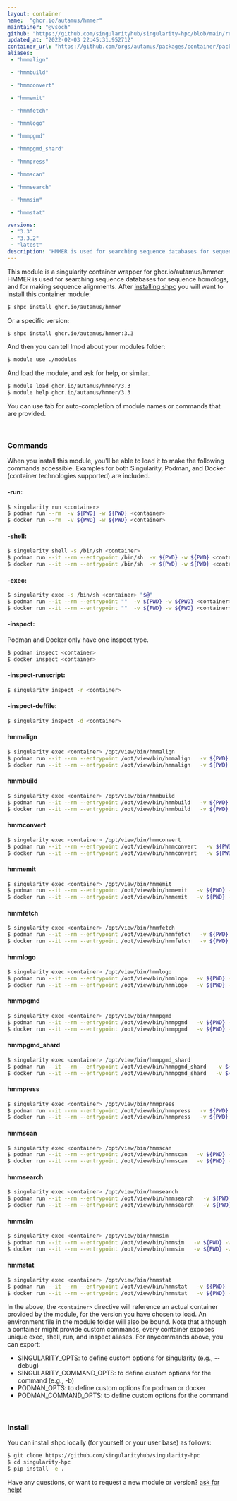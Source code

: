 ```yaml
---
layout: container
name:  "ghcr.io/autamus/hmmer"
maintainer: "@vsoch"
github: "https://github.com/singularityhub/singularity-hpc/blob/main/registry/ghcr.io/autamus/hmmer/container.yaml"
updated_at: "2022-02-03 22:45:31.952712"
container_url: "https://github.com/orgs/autamus/packages/container/package/hmmer"
aliases:
 - "hmmalign"

 - "hmmbuild"

 - "hmmconvert"

 - "hmmemit"

 - "hmmfetch"

 - "hmmlogo"

 - "hmmpgmd"

 - "hmmpgmd_shard"

 - "hmmpress"

 - "hmmscan"

 - "hmmsearch"

 - "hmmsim"

 - "hmmstat"

versions:
 - "3.3"
 - "3.3.2"
 - "latest"
description: "HMMER is used for searching sequence databases for sequence homologs, and for making sequence alignments."
---
```


This module is a singularity container wrapper for ghcr.io/autamus/hmmer.
HMMER is used for searching sequence databases for sequence homologs, and for making sequence alignments.
After [installing shpc](#install) you will want to install this container module:

```bash
$ shpc install ghcr.io/autamus/hmmer
```

Or a specific version:

```bash
$ shpc install ghcr.io/autamus/hmmer:3.3
```

And then you can tell lmod about your modules folder:

```bash
$ module use ./modules
```

And load the module, and ask for help, or similar.

```bash
$ module load ghcr.io/autamus/hmmer/3.3
$ module help ghcr.io/autamus/hmmer/3.3
```

You can use tab for auto-completion of module names or commands that are provided.

<br>

### Commands

When you install this module, you'll be able to load it to make the following commands accessible.
Examples for both Singularity, Podman, and Docker (container technologies supported) are included.

#### -run:

```bash
$ singularity run <container>
$ podman run --rm  -v ${PWD} -w ${PWD} <container>
$ docker run --rm  -v ${PWD} -w ${PWD} <container>
```

#### -shell:

```bash
$ singularity shell -s /bin/sh <container>
$ podman run --it --rm --entrypoint /bin/sh  -v ${PWD} -w ${PWD} <container>
$ docker run --it --rm --entrypoint /bin/sh  -v ${PWD} -w ${PWD} <container>
```

#### -exec:

```bash
$ singularity exec -s /bin/sh <container> "$@"
$ podman run --it --rm --entrypoint ""  -v ${PWD} -w ${PWD} <container> "$@"
$ docker run --it --rm --entrypoint ""  -v ${PWD} -w ${PWD} <container> "$@"
```

#### -inspect:

Podman and Docker only have one inspect type.

```bash
$ podman inspect <container>
$ docker inspect <container>
```

#### -inspect-runscript:

```bash
$ singularity inspect -r <container>
```

#### -inspect-deffile:

```bash
$ singularity inspect -d <container>
```


#### hmmalign
       
```bash
$ singularity exec <container> /opt/view/bin/hmmalign
$ podman run --it --rm --entrypoint /opt/view/bin/hmmalign   -v ${PWD} -w ${PWD} <container> -c " $@"
$ docker run --it --rm --entrypoint /opt/view/bin/hmmalign   -v ${PWD} -w ${PWD} <container> -c " $@"
```


#### hmmbuild
       
```bash
$ singularity exec <container> /opt/view/bin/hmmbuild
$ podman run --it --rm --entrypoint /opt/view/bin/hmmbuild   -v ${PWD} -w ${PWD} <container> -c " $@"
$ docker run --it --rm --entrypoint /opt/view/bin/hmmbuild   -v ${PWD} -w ${PWD} <container> -c " $@"
```


#### hmmconvert
       
```bash
$ singularity exec <container> /opt/view/bin/hmmconvert
$ podman run --it --rm --entrypoint /opt/view/bin/hmmconvert   -v ${PWD} -w ${PWD} <container> -c " $@"
$ docker run --it --rm --entrypoint /opt/view/bin/hmmconvert   -v ${PWD} -w ${PWD} <container> -c " $@"
```


#### hmmemit
       
```bash
$ singularity exec <container> /opt/view/bin/hmmemit
$ podman run --it --rm --entrypoint /opt/view/bin/hmmemit   -v ${PWD} -w ${PWD} <container> -c " $@"
$ docker run --it --rm --entrypoint /opt/view/bin/hmmemit   -v ${PWD} -w ${PWD} <container> -c " $@"
```


#### hmmfetch
       
```bash
$ singularity exec <container> /opt/view/bin/hmmfetch
$ podman run --it --rm --entrypoint /opt/view/bin/hmmfetch   -v ${PWD} -w ${PWD} <container> -c " $@"
$ docker run --it --rm --entrypoint /opt/view/bin/hmmfetch   -v ${PWD} -w ${PWD} <container> -c " $@"
```


#### hmmlogo
       
```bash
$ singularity exec <container> /opt/view/bin/hmmlogo
$ podman run --it --rm --entrypoint /opt/view/bin/hmmlogo   -v ${PWD} -w ${PWD} <container> -c " $@"
$ docker run --it --rm --entrypoint /opt/view/bin/hmmlogo   -v ${PWD} -w ${PWD} <container> -c " $@"
```


#### hmmpgmd
       
```bash
$ singularity exec <container> /opt/view/bin/hmmpgmd
$ podman run --it --rm --entrypoint /opt/view/bin/hmmpgmd   -v ${PWD} -w ${PWD} <container> -c " $@"
$ docker run --it --rm --entrypoint /opt/view/bin/hmmpgmd   -v ${PWD} -w ${PWD} <container> -c " $@"
```


#### hmmpgmd_shard
       
```bash
$ singularity exec <container> /opt/view/bin/hmmpgmd_shard
$ podman run --it --rm --entrypoint /opt/view/bin/hmmpgmd_shard   -v ${PWD} -w ${PWD} <container> -c " $@"
$ docker run --it --rm --entrypoint /opt/view/bin/hmmpgmd_shard   -v ${PWD} -w ${PWD} <container> -c " $@"
```


#### hmmpress
       
```bash
$ singularity exec <container> /opt/view/bin/hmmpress
$ podman run --it --rm --entrypoint /opt/view/bin/hmmpress   -v ${PWD} -w ${PWD} <container> -c " $@"
$ docker run --it --rm --entrypoint /opt/view/bin/hmmpress   -v ${PWD} -w ${PWD} <container> -c " $@"
```


#### hmmscan
       
```bash
$ singularity exec <container> /opt/view/bin/hmmscan
$ podman run --it --rm --entrypoint /opt/view/bin/hmmscan   -v ${PWD} -w ${PWD} <container> -c " $@"
$ docker run --it --rm --entrypoint /opt/view/bin/hmmscan   -v ${PWD} -w ${PWD} <container> -c " $@"
```


#### hmmsearch
       
```bash
$ singularity exec <container> /opt/view/bin/hmmsearch
$ podman run --it --rm --entrypoint /opt/view/bin/hmmsearch   -v ${PWD} -w ${PWD} <container> -c " $@"
$ docker run --it --rm --entrypoint /opt/view/bin/hmmsearch   -v ${PWD} -w ${PWD} <container> -c " $@"
```


#### hmmsim
       
```bash
$ singularity exec <container> /opt/view/bin/hmmsim
$ podman run --it --rm --entrypoint /opt/view/bin/hmmsim   -v ${PWD} -w ${PWD} <container> -c " $@"
$ docker run --it --rm --entrypoint /opt/view/bin/hmmsim   -v ${PWD} -w ${PWD} <container> -c " $@"
```


#### hmmstat
       
```bash
$ singularity exec <container> /opt/view/bin/hmmstat
$ podman run --it --rm --entrypoint /opt/view/bin/hmmstat   -v ${PWD} -w ${PWD} <container> -c " $@"
$ docker run --it --rm --entrypoint /opt/view/bin/hmmstat   -v ${PWD} -w ${PWD} <container> -c " $@"
```



In the above, the `<container>` directive will reference an actual container provided
by the module, for the version you have chosen to load. An environment file in the
module folder will also be bound. Note that although a container
might provide custom commands, every container exposes unique exec, shell, run, and
inspect aliases. For anycommands above, you can export:

 - SINGULARITY_OPTS: to define custom options for singularity (e.g., --debug)
 - SINGULARITY_COMMAND_OPTS: to define custom options for the command (e.g., -b)
 - PODMAN_OPTS: to define custom options for podman or docker
 - PODMAN_COMMAND_OPTS: to define custom options for the command

<br>
  
### Install

You can install shpc locally (for yourself or your user base) as follows:

```bash
$ git clone https://github.com/singularityhub/singularity-hpc
$ cd singularity-hpc
$ pip install -e .
```

Have any questions, or want to request a new module or version? [ask for help!](https://github.com/singularityhub/singularity-hpc/issues)